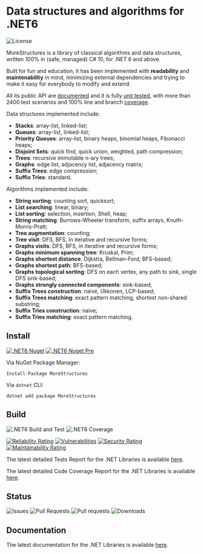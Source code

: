 # Data structures and algorithms for .NET6

![License](https://img.shields.io/github/license/antonioaversa/MoreStructures)

MoreStructures is a library of classical algorithms and data structures, written 100% in (safe, managed) C# 10, for .NET 6 and above.

Built for fun and education, it has been implemented with __readability__ and __maintenability__ in mind, minimizing external dependencies and trying to make it easy for everybody to modify and extend.

All its public API are [documented](https://antonioaversa.github.io/MoreStructures/dotnet-docs-api/api/) and it is fully [unit tested](https://antonioaversa.github.io/MoreStructures/dotnet-tests-report/), with more than 2400 test scenarios and 100% line and branch [coverage](https://antonioaversa.github.io/MoreStructures/dotnet-coverage-report/).

Data structures implemented include:
- __Stacks__: array-list, linked-list;
- __Queues__: array-list, linked-list;
- __Priority Queues__: array-list, binary heaps, binomial heaps, Fibonacci heaps;
- __Disjoint Sets__: quick find, quick union, weighted, path compression;
- __Trees__: recursive immutable n-ary trees;
- __Graphs__: edge list, adjacency list, adjacency matrix;
- __Suffix Trees__: edge compression;
- __Suffix Tries__: standard.

Algorithms implemented include:
- __String sorting__: counting sort, quicksort;
- __List searching__: linear, binary;
- __List sorting__: selection, insertion, Shell, heap;
- __String matching__: Burrows-Wheeler transform, suffix arrays, Knuth-Morris-Pratt;
- __Tree augmentation__: counting;
- __Tree visit__: DFS, BFS, in iterative and recursive forms;
- __Graphs visits__: DFS, BFS, in iterative and recursive forms;
- __Graphs minimum spanning tree__: Kruskal, Prim;
- __Graphs shortest distance__: Dijkstra, Bellman-Ford, BFS-based;
- __Graphs shortest path__: BFS-based;
- __Graphs topological sorting__: DFS on each vertex, any path to sink, single DFS sink-based;
- __Graphs strongly connected components__: sink-based;
- __Suffix Trees construction__: naive, Ukkonen, LCP-based;
- __Suffix Trees matching__: exact pattern matching, shortest non-shared substring;
- __Suffix Tries construction__: naive;
- __Suffix Tries matching__: exact pattern matching.

## Install
[![.NET6 Nuget](https://img.shields.io/nuget/v/MoreStructures)](https://www.nuget.org/packages/MoreStructures/)
[![.NET6 Nuget Pre](https://img.shields.io/nuget/vpre/MoreStructures)](https://www.nuget.org/packages/MoreStructures/)

Via NuGet Package Manager:
```console
Install-Package MoreStructures
```

Via `dotnet` CLI:
```console
dotnet add package MoreStructures
```

## Build
![.NET6 Build and Test](https://img.shields.io/github/workflow/status/antonioaversa/MoreStructures/.NET%20Build%20and%20Test)
![.NET6 Coverage](https://antonioaversa.github.io/MoreStructures/dotnet-coverage-badge/badge.svg)

[![Reliability Rating](https://sonarcloud.io/api/project_badges/measure?project=antonioaversa_mooc&metric=reliability_rating)](https://sonarcloud.io/summary/new_code?id=antonioaversa_mooc)
[![Vulnerabilities](https://sonarcloud.io/api/project_badges/measure?project=antonioaversa_mooc&metric=vulnerabilities)](https://sonarcloud.io/summary/new_code?id=antonioaversa_mooc)
[![Security Rating](https://sonarcloud.io/api/project_badges/measure?project=antonioaversa_mooc&metric=security_rating)](https://sonarcloud.io/summary/new_code?id=antonioaversa_mooc)
[![Maintainability Rating](https://sonarcloud.io/api/project_badges/measure?project=antonioaversa_mooc&metric=sqale_rating)](https://sonarcloud.io/summary/new_code?id=antonioaversa_mooc)

The latest detailed Tests Report for the .NET Libraries is available [here](https://antonioaversa.github.io/MoreStructures/dotnet-tests-report/).

The latest detailed Code Coverage Report for the .NET Libraries is available [here](https://antonioaversa.github.io/MoreStructures/dotnet-coverage-report/).

## Status
![Issues](https://img.shields.io/github/issues/antonioaversa/MoreStructures)
![Pull Requests](https://img.shields.io/github/issues-pr/antonioaversa/MoreStructures)
![Pull requests](https://img.shields.io/github/issues-pr-closed/antonioaversa/MoreStructures)
![Downloads](https://img.shields.io/github/downloads/antonioaversa/MoreStructures/total)

## Documentation
The latest documentation for the .NET Libraries is available [here](https://antonioaversa.github.io/MoreStructures/dotnet-docs-api/api/).
